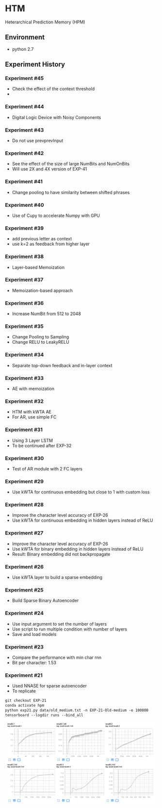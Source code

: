 # HTM
Heterarchical Prediction Memory (HPM)


## Environment
- python 2.7


## Experiment History

### Experiment #45
- Check the effect of the context threshold
- 
### Experiment #44
- Digital Logic Device with Noisy Components

### Experiment #43
- Do not use prevprevInput 

### Experiment #42
- See the effect of the size of large NumBits and NumOnBits
- Will use 2X and 4X version of EXP-41

### Experiment #41
- Change pooling to have similarity between shifted phrases


### Experiment #40
- Use of Cupy to accelerate Numpy with GPU

### Experiment #39
- add previous letter as context
- use k=2 as feedback from higher layer

### Experiment #38
- Layer-based Memoization

### Experiment #37
- Memoization-based approach

### Experiment #36
- Increase NumBit from 512 to 2048

### Experiment #35
- Change Pooling to Sampling
- Change RELU to LeakyRELU

### Experiment #34
- Separate top-down feedback and in-layer context 

### Experiment #33
- AE with memoization 

### Experiment #32
- HTM with kWTA AE 
- For AR, use simple FC 

### Experiment #31
- Using 3 Layer LSTM
- To be continued after EXP-32

### Experiment #30
- Test of AR module with 2 FC layers

### Experiment #29
- Use kWTA for continuous embedding but close to 1 with custom loss


### Experiment #28
- Improve the character level accuracy of EXP-26
- Use kWTA for continuous embedding in hidden layers instead of ReLU

### Experiment #27
- Improve the character level accuracy of EXP-26
- Use kWTA for binary embedding in hidden layers instead of ReLU
- Result: Binary embedding did not backpropagate

### Experiment #26
- Use kWTA layer to build a sparse embedding

### Experiment #25
- Build Sparse Binary Autoencoder

### Experiment #24
- Use input argument to set the number of layers
- Use script to run multiple condition with number of layers
- Save and load models 

### Experiment #23
- Compare the performance with min char rnn
- Bit per character: 1.53

### Experiment #21 
- Used NNASE for sparse autoencoder
- To replicate 

```shell
git checkout EXP-21
conda activate hpm
python exp21.py data/old_medium.txt -n EXP-21-Old-medium -e 100000
tensorboard --logdir runs --bind_all
```


![](docs/figures/exp21.png)

